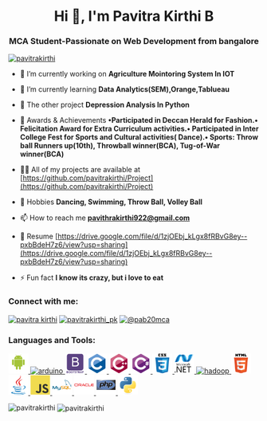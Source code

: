 <h1 align="center">Hi 👋, I'm Pavitra Kirthi B</h1>
<h3 align="center">MCA Student-Passionate on Web Development from bangalore</h3>

<p align="left"> <a href="https://github.com/ryo-ma/github-profile-trophy"><img src="https://github-profile-trophy.vercel.app/?username=pavitrakirthi" alt="pavitrakirthi" /></a> </p>

- 🔭 I’m currently working on **Agriculture Mointoring System In IOT**

- 🌱 I’m currently learning **Data Analytics(SEM),Orange,Tablueau**

- 👯 The other project **Depression Analysis In Python**

- 🤝 Awards & Achievements **•Participated in Deccan Herald for Fashion.• Felicitation Award for Extra Curriculum activities.• Participated in Inter College Fest for Sports and Cultural activities( Dance).• Sports: Throw ball Runners up(10th), Throwball winner(BCA), Tug-of-War winner(BCA)**

- 👨‍💻 All of my projects are available at [https://github.com/pavitrakirthi/Project](https://github.com/pavitrakirthi/Project)

- 💬 Hobbies **Dancing, Swimming, Throw Ball, Volley Ball**

- 📫 How to reach me **pavithrakirthi922@gmail.com**

- 📄 Resume [https://drive.google.com/file/d/1zjOEbj_kLgx8fRBvG8ey--pxbBdeH7z6/view?usp=sharing](https://drive.google.com/file/d/1zjOEbj_kLgx8fRBvG8ey--pxbBdeH7z6/view?usp=sharing)

- ⚡ Fun fact **I know its crazy, but i love to eat**

<h3 align="left">Connect with me:</h3>
<p align="left">
<a href="https://fb.com/pavitra kirthi" target="blank"><img align="center" src="https://raw.githubusercontent.com/rahuldkjain/github-profile-readme-generator/master/src/images/icons/Social/facebook.svg" alt="pavitra kirthi" height="30" width="40" /></a>
<a href="https://instagram.com/pavitrakirthi_pk" target="blank"><img align="center" src="https://raw.githubusercontent.com/rahuldkjain/github-profile-readme-generator/master/src/images/icons/Social/instagram.svg" alt="pavitrakirthi_pk" height="30" width="40" /></a>
<a href="https://www.hackerearth.com/@pab20mca" target="blank"><img align="center" src="https://raw.githubusercontent.com/rahuldkjain/github-profile-readme-generator/master/src/images/icons/Social/hackerearth.svg" alt="@pab20mca" height="30" width="40" /></a>
</p>

<h3 align="left">Languages and Tools:</h3>
<p align="left"> <a href="https://developer.android.com" target="_blank" rel="noreferrer"> <img src="https://raw.githubusercontent.com/devicons/devicon/master/icons/android/android-original-wordmark.svg" alt="android" width="40" height="40"/> </a> <a href="https://www.arduino.cc/" target="_blank" rel="noreferrer"> <img src="https://cdn.worldvectorlogo.com/logos/arduino-1.svg" alt="arduino" width="40" height="40"/> </a> <a href="https://getbootstrap.com" target="_blank" rel="noreferrer"> <img src="https://raw.githubusercontent.com/devicons/devicon/master/icons/bootstrap/bootstrap-plain-wordmark.svg" alt="bootstrap" width="40" height="40"/> </a> <a href="https://www.cprogramming.com/" target="_blank" rel="noreferrer"> <img src="https://raw.githubusercontent.com/devicons/devicon/master/icons/c/c-original.svg" alt="c" width="40" height="40"/> </a> <a href="https://www.w3schools.com/cpp/" target="_blank" rel="noreferrer"> <img src="https://raw.githubusercontent.com/devicons/devicon/master/icons/cplusplus/cplusplus-original.svg" alt="cplusplus" width="40" height="40"/> </a> <a href="https://www.w3schools.com/cs/" target="_blank" rel="noreferrer"> <img src="https://raw.githubusercontent.com/devicons/devicon/master/icons/csharp/csharp-original.svg" alt="csharp" width="40" height="40"/> </a> <a href="https://www.w3schools.com/css/" target="_blank" rel="noreferrer"> <img src="https://raw.githubusercontent.com/devicons/devicon/master/icons/css3/css3-original-wordmark.svg" alt="css3" width="40" height="40"/> </a> <a href="https://dotnet.microsoft.com/" target="_blank" rel="noreferrer"> <img src="https://raw.githubusercontent.com/devicons/devicon/master/icons/dot-net/dot-net-original-wordmark.svg" alt="dotnet" width="40" height="40"/> </a> <a href="https://hadoop.apache.org/" target="_blank" rel="noreferrer"> <img src="https://www.vectorlogo.zone/logos/apache_hadoop/apache_hadoop-icon.svg" alt="hadoop" width="40" height="40"/> </a> <a href="https://www.w3.org/html/" target="_blank" rel="noreferrer"> <img src="https://raw.githubusercontent.com/devicons/devicon/master/icons/html5/html5-original-wordmark.svg" alt="html5" width="40" height="40"/> </a> <a href="https://www.java.com" target="_blank" rel="noreferrer"> <img src="https://raw.githubusercontent.com/devicons/devicon/master/icons/java/java-original.svg" alt="java" width="40" height="40"/> </a> <a href="https://developer.mozilla.org/en-US/docs/Web/JavaScript" target="_blank" rel="noreferrer"> <img src="https://raw.githubusercontent.com/devicons/devicon/master/icons/javascript/javascript-original.svg" alt="javascript" width="40" height="40"/> </a> <a href="https://www.mysql.com/" target="_blank" rel="noreferrer"> <img src="https://raw.githubusercontent.com/devicons/devicon/master/icons/mysql/mysql-original-wordmark.svg" alt="mysql" width="40" height="40"/> </a> <a href="https://www.oracle.com/" target="_blank" rel="noreferrer"> <img src="https://raw.githubusercontent.com/devicons/devicon/master/icons/oracle/oracle-original.svg" alt="oracle" width="40" height="40"/> </a> <a href="https://www.php.net" target="_blank" rel="noreferrer"> <img src="https://raw.githubusercontent.com/devicons/devicon/master/icons/php/php-original.svg" alt="php" width="40" height="40"/> </a> <a href="https://www.python.org" target="_blank" rel="noreferrer"> <img src="https://raw.githubusercontent.com/devicons/devicon/master/icons/python/python-original.svg" alt="python" width="40" height="40"/> </a> </p>

<p><img align="left" src="https://github-readme-stats.vercel.app/api/top-langs?username=pavitrakirthi&show_icons=true&locale=en&layout=compact" alt="pavitrakirthi" /></p>

<p>&nbsp;<img align="center" src="https://github-readme-stats.vercel.app/api?username=pavitrakirthi&show_icons=true&locale=en" alt="pavitrakirthi" /></p>
